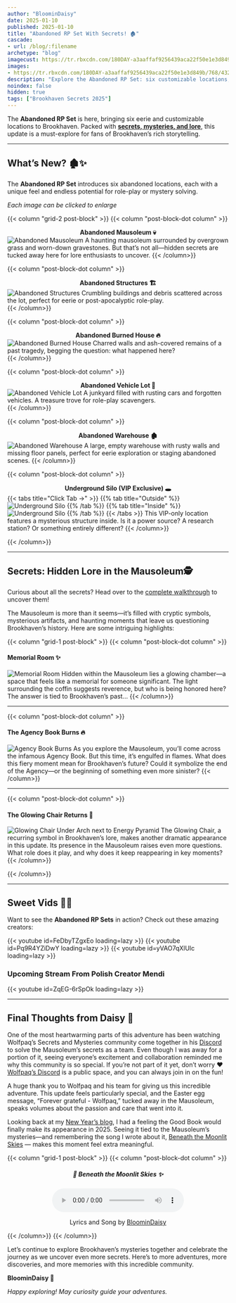 ```yaml
---
author: "BloominDaisy"
date: 2025-01-10
published: 2025-01-10
title: "Abandoned RP Set With Secrets! 🏚️"
cascade:
- url: /blog/:filename
archetype: "blog"
imagecust: https://tr.rbxcdn.com/180DAY-a3aaffaf9256439aca22f50e1e3d849b/768/432/Image/Png/noFilter
images:
- https://tr.rbxcdn.com/180DAY-a3aaffaf9256439aca22f50e1e3d849b/768/432/Image/Png/noFilter
description: "Explore the Abandoned RP Set: six customizable locations, secrets hidden in the Mausoleum, and more Brookhaven mysteries for 2025!"
noindex: false
hidden: true
tags: ["Brookhaven Secrets 2025"]
---
```


The **Abandoned RP Set** is here, bringing six eerie and customizable locations to Brookhaven. Packed with [**secrets, mysteries, and lore**](#secrets-hidden-lore-in-the-mausoleum), this update is a must-explore for fans of Brookhaven’s rich storytelling.


---

## What’s New? 🏚️✨  

The **Abandoned RP Set** introduces six abandoned locations, each with a unique feel and endless potential for role-play or mystery solving.  

_Each image can be clicked to enlarge_

{{< column "grid-2 post-block" >}}
{{< column "post-block-dot column" >}}
**<center>Abandoned Mausoleum 💀</center>**
![Abandoned Mausoleum](/images/blog/abandoned_mausoleum.png)
A haunting mausoleum surrounded by overgrown grass and worn-down gravestones. But that’s not all—hidden secrets are tucked away here for lore enthusiasts to uncover. 
{{< /column>}}

{{< column "post-block-dot column" >}}
**<center>Abandoned Structures 🏗️</center>**
![Abandoned Structures](/images/blog/abandoned_structures.png)
Crumbling buildings and debris scattered across the lot, perfect for eerie or post-apocalyptic role-play.  
{{< /column>}}

{{< column "post-block-dot column" >}}
**<center>Abandoned Burned House 🔥</center>**
![Abandoned Burned House](/images/blog/abandoned_burned_house.png)
Charred walls and ash-covered remains of a past tragedy, begging the question: what happened here?  
{{< /column>}}

{{< column "post-block-dot column" >}}
**<center>Abandoned Vehicle Lot 🚗 </center>**
![Abandoned Vehicle Lot](/images/blog/abandoned_vehicle_lot.png)
A junkyard filled with rusting cars and forgotten vehicles. A treasure trove for role-play scavengers.  
{{< /column>}}

{{< column "post-block-dot column" >}}
**<center>Abandoned Warehouse 🏚️</center>**
![Abandoned Warehouse](/images/blog/abandoned_warehouse.png)
A large, empty warehouse with rusty walls and missing floor panels, perfect for eerie exploration or staging abandoned scenes.
{{< /column>}}

{{< column "post-block-dot column" >}}
**<center>Underground Silo (VIP Exclusive) 🕳️</center>**
{{< tabs title="Click Tab ->" >}}
{{% tab title="Outside" %}}
![Underground Silo](/images/blog/underground_silo.png)
{{% /tab %}}
{{% tab title="Inside" %}}
![Underground Silo](/images/blog/underground_silo_inside.png)
{{% /tab %}}
{{< /tabs >}}
This VIP-only location features a mysterious structure inside. Is it a power source? A research station? Or something entirely different?
{{< /column>}}

{{< /column>}}


---

## Secrets: Hidden Lore in the Mausoleum🕵️

Curious about all the secrets? Head over to the [complete walkthrough](/lore/quests/abandoned_mausoleum/) to uncover them!


The Mausoleum is more than it seems—it’s filled with cryptic symbols, mysterious artifacts, and haunting moments that leave us questioning Brookhaven’s history. Here are some intriguing highlights:


{{< column "grid-1 post-block" >}}
{{< column "post-block-dot column" >}}
#### Memorial Room ✨</center>
![Memorial Room](/images/blog/memorial_room.png)
Hidden within the Mausoleum lies a glowing chamber—a space that feels like a memorial for someone significant. The light surrounding the coffin suggests reverence, but who is being honored here? The answer is tied to Brookhaven’s past...
{{< /column>}}

---

{{< column "post-block-dot column" >}}
#### The Agency Book Burns 🔥</center>
![Agency Book Burns](/images/blog/agency_book_burns.png)
As you explore the Mausoleum, you’ll come across the infamous Agency Book. But this time, it’s engulfed in flames. What does this fiery moment mean for Brookhaven’s future? Could it symbolize the end of the Agency—or the beginning of something even more sinister?
{{< /column>}}

---

{{< column "post-block-dot column" >}}
#### The Glowing Chair Returns 🌟
![Glowing Chair Under Arch next to Energy Pyramid](/images/blog/glowing_chair_arch_energy_pyramid.png)
The Glowing Chair, a recurring symbol in Brookhaven’s lore, makes another dramatic appearance in this update. Its presence in the Mausoleum raises even more questions. What role does it play, and why does it keep reappearing in key moments?
{{< /column>}}

{{< /column>}}

---

## Sweet Vids 🎥✨  

Want to see the **Abandoned RP Sets** in action? Check out these amazing creators:  

<div class="grid-2 post-vid-dot">
{{< youtube id=FeDbyTZgxEo loading=lazy >}}
{{< youtube id=Pq9R4YZiDwY loading=lazy >}}
{{< youtube id=yVAO7qXlUlc loading=lazy >}}
</div>

### Upcoming Stream From Polish Creator Mendi

<div class="grid-1 post-vid-dot">
{{< youtube id=ZqEG-6rSpOk loading=lazy >}}
</div>

---

## Final Thoughts from Daisy 💜  

One of the most heartwarming parts of this adventure has been watching Wolfpaq’s Secrets and Mysteries community come together in his [Discord](https://discord.gg/wolfpaqgames) to solve the Mausoleum’s secrets as a team. Even though I was away for a portion of it, seeing everyone’s excitement and collaboration reminded me why this community is so special. If you’re not part of it yet, don’t worry :hearts: [Wolfpaq’s Discord](https://discord.gg/wolfpaqgames) is a public space, and you can always join in on the fun!

A huge thank you to Wolfpaq and his team for giving us this incredible adventure. This update feels particularly special, and the Easter egg message, “Forever grateful - Wolfpaq,” tucked away in the Mausoleum, speaks volumes about the passion and care that went into it.

Looking back at my [New Year’s blog](/blog/happy_new_year_2025/), I had a feeling the Good Book would finally make its appearance in 2025. Seeing it tied to the Mausoleum’s mysteries—and remembering the song I wrote about it, [Beneath the Moonlit Skies](/blog/happy_new_year_2025/#a-song-for-the-year-) — makes this moment feel extra meaningful.

{{< column "grid-1 post-block" >}}
{{< column "post-block-dot column" >}}
<center>

##### 🎵 Beneath the Moonlit Skies ✨
<audio controls>
  <source src="/media/Beneath_the_moonlit_skies.mp3" type="audio/mpeg" />
  <source src="/media/Beneath_the_moonlit_skies.ogg" type="audio/ogg" />
</audio>

Lyrics and Song by [BloominDaisy](/about/)

</center>

{{< /column>}}
{{< /column>}}

Let’s continue to explore Brookhaven’s mysteries together and celebrate the journey as we uncover even more secrets. Here’s to more adventures, more discoveries, and more memories with this incredible community.


**BloominDaisy 💜**

_Happy exploring! May curiosity guide your adventures._  